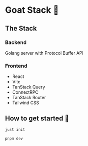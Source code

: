# Goat Stack 🐐


## The Stack

### Backend

Golang server with Protocol Buffer API

### Frontend

- React
- Vite
- TanStack Query
- ConnectRPC
- TanStack Router
- Tailwind CSS

## How to get started 🚀


```bash
just init
```

```bash
pnpm dev
```